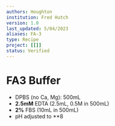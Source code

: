 ```yaml
---
authors: Houghton
institution: Fred Hutch
version: 1.0
last_updated: 5/04/2023
aliases: FA-3
type: Recipe
project: [[]]
status: Verified
---
```


# FA3 Buffer
- DPBS (no Ca, Mg): 500mL
- **2.5mM** EDTA (2.5mL, 0.5M in 500mL)
- **2%** FBS (10mL in 500mL)
- pH adjusted to **8